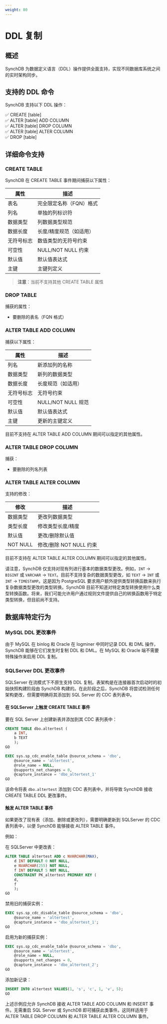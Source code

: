 ```yaml
---
weight: 80
---
```

# DDL 复制

## 概述
SynchDB 为数据定义语言（DDL）操作提供全面支持，实现不同数据库系统之间的实时架构同步。

## 支持的 DDL 命令
SynchDB 支持以下 DDL 操作：

✅ CREATE [table]  
✅ ALTER [table] ADD COLUMN  
✅ ALTER [table] DROP COLUMN  
✅ ALTER [table] ALTER COLUMN  
✅ DROP [table]  

## 详细命令支持
### CREATE TABLE
SynchDB 在 CREATE TABLE 事件期间捕获以下属性：

| 属性 | 描述 |
|----------|-------------|
| 表名 | 完全限定名称（FQN）格式 |
| 列名 | 单独的列标识符 |
| 数据类型 | 列数据类型规范 |
| 数据长度 | 长度/精度规范（如适用） |
| 无符号标志 | 数值类型的无符号约束 |
| 可空性 | NULL/NOT NULL 约束 |
| 默认值 | 默认值表达式 |
| 主键 | 主键列定义 |

> **注意**：当前不支持其他 CREATE TABLE 属性

### DROP TABLE
捕获的属性：
- 要删除的表名（FQN 格式）

### ALTER TABLE ADD COLUMN
捕获以下属性：

| 属性 | 描述 |
|----------|-------------|
| 列名 | 新添加列的名称 |
| 数据类型 | 新列的数据类型 |
| 数据长度 | 长度规范（如适用） |
| 无符号标志 | 无符号约束 |
| 可空性 | NULL/NOT NULL 规范 |
| 默认值 | 默认值表达式 |
| 主键 | 更新的主键定义 |

目前不支持在 ALTER TABLE ADD COLUMN 期间可以指定的其他属性。

### ALTER TABLE DROP COLUMN
捕获：
- 要删除的列名列表

### ALTER TABLE ALTER COLUMN
支持的修改：

| 修改 | 描述 |
|--------------|-------------|
| 数据类型 | 更改列数据类型 |
| 类型长度 | 修改类型长度/精度 |
| 默认值 | 更改/删除默认值 |
| NOT NULL | 修改/删除 NOT NULL 约束 |

目前不支持在 ALTER TABLE ALTER COLUMN 期间可以指定的其他属性。

请注意，SynchDB 仅支持对现有列进行基本的数据类型更改。例如，`INT` → `BIGINT` 或 `VARCHAR` → `TEXT`。目前不支持复杂的数据类型更改，如 `TEXT` → `INT` 或 `INT` → `TIMESTAMP`。这是因为 PostgreSQL 要求用户额外提供类型转换函数来执行复杂数据类型更改的类型转换。SynchDB 目前不知道对特定类型转换使用什么类型转换函数。将来，我们可能允许用户通过规则文件提供自己的转换函数用于特定类型转换，但目前尚不支持。

## 数据库特定行为
### MySQL DDL 更改事件
由于 MySQL 在 binlog 和 Oracle 在 logminer 中同时记录 DDL 和 DML 操作，SynchDB 能够在它们发生时复制 DDL 和 DML。在 MySQL 和 Oracle 端不需要特殊操作来启用 DDL 复制。

### SQLServer DDL 更改事件
SQLServer 在流模式下不原生支持 DDL 复制。表架构是在连接器首次启动时的初始快照构建阶段由 SynchDB 构建的。在此阶段之后，SynchDB 将尝试检测任何架构更改，但需要明确将其添加到 SQL Server 的 CDC 表列表中。

#### 在 SQLServer 上触发 CREATE TABLE 事件
要在 SQL Server 上创建新表并添加到其 CDC 表列表中：
```sql
CREATE TABLE dbo.altertest (
	a INT,
	b TEXT
	);
GO

EXEC sys.sp_cdc_enable_table @source_schema = 'dbo',
	@source_name = 'altertest',
	@role_name = NULL,
	@supports_net_changes = 0,
	@capture_instance = 'dbo_altertest_1'
GO
```

该命令将表 `dbo.altertest` 添加到 CDC 表列表中，并将导致 SynchDB 接收 CREATE TABLE DDL 更改事件。

#### 触发 ALTER TABLE 事件
如果更改了现有表（添加、删除或更改列），需要明确更新到 SQLServer 的 CDC 表列表中，以便 SynchDB 能够接收 ALTER TABLE 事件。

例如：

在 SQLServer 中更改表：
```sql
ALTER TABLE altertest ADD c NVARCHAR(MAX),
	d INT DEFAULT 0 NOT NULL,
	e NVARCHAR(255) NOT NULL,
	f INT DEFAULT 5 NOT NULL,
	CONSTRAINT PK_altertest PRIMARY KEY (
	d,
	f
	);
GO
```

禁用旧的捕获实例：
```sql
EXEC sys.sp_cdc_disable_table @source_schema = 'dbo',
	@source_name = 'altertest',
	@capture_instance = 'dbo_altertest_1';
GO
```

启用为新的捕获实例：
```sql
EXEC sys.sp_cdc_enable_table @source_schema = 'dbo',
	@source_name = 'altertest',
	@role_name = NULL,
	@supports_net_changes = 0,
	@capture_instance = 'dbo_altertest_2';
GO
```

添加新记录：
```sql
INSERT INTO altertest VALUES(1, 's', 'c', 1, 'v', 5);
GO
```

上述示例应允许 SynchDB 接收 ALTER TABLE ADD COLUMN 和 INSERT 事件。无需重启 SQL Server 或 SynchDB 即可捕获此类事件。这同样适用于 ALTER TABLE DROP COLUMN 和 ALTER TABLE ALTER COLUMN 事件。